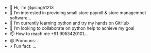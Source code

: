 - 👋 Hi, I’m @psingh1213
- 👀 I’m interested in providing small store payroll & store managemnet software...
- 🌱 I’m currently learning python and try my hands on GitHub
- 💞️ I’m looking to collaborate on python help to achieve my goal
- 📫 How to reach me +91 9053420101...
- 😄 Pronouns: ...
- ⚡ Fun fact: ...

<!---
psingh1213/psingh1213 is a ✨ special ✨ repository because its `README.md` (this file) appears on your GitHub profile.
You can click the Preview link to take a look at your changes.
--->
